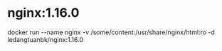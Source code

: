 # nginx:1.16.0
docker run --name nginx -v /some/content:/usr/share/nginx/html:ro -d ledangtuanbk/nginx:1.16.0
